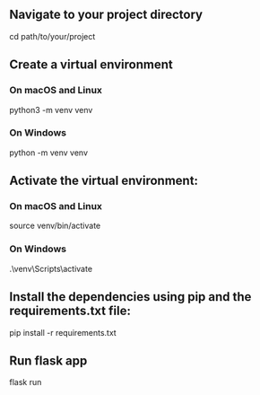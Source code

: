 ## Navigate to your project directory
cd path/to/your/project

## Create a virtual environment
### On macOS and Linux
python3 -m venv venv  
### On Windows
python -m venv venv   

## Activate the virtual environment:
### On macOS and Linux
source venv/bin/activate  
### On Windows
.\venv\Scripts\activate  

## Install the dependencies using pip and the requirements.txt file:
pip install -r requirements.txt

## Run flask app
flask run
